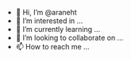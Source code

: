 - 👋 Hi, I’m @araneht
- 👀 I’m interested in ...
- 🌱 I’m currently learning ...
- 💞️ I’m looking to collaborate on ...
- 📫 How to reach me ...

<!---
araneht/araneht is a ✨ special ✨ repository because its `README.md` (this file) appears on your GitHub profile.
You can click the Preview link to take a look at your changes.
--->
